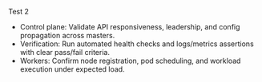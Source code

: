 Test 2

- Control plane: Validate API responsiveness, leadership, and config propagation across masters.
- Verification: Run automated health checks and logs/metrics assertions with clear pass/fail criteria.
- Workers: Confirm node registration, pod scheduling, and workload execution under expected load.